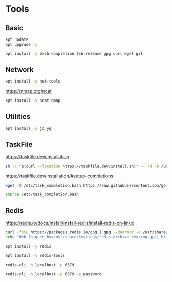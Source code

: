 # Tools

## Basic

```sh
apt update
apt upgrade -y
```

```sh
apt install -y bash-completion lsb-release gpg curl wget git
```

## Network

```sh
apt install -y net-tools
```

https://nmap.org/ncat

```sh
apt install -y ncat nmap
```

## Utilities

```sh
apt install -y jq yq
```

## TaskFile

https://taskfile.dev/installation

```sh
sh -c "$(curl --location https://taskfile.dev/install.sh)" -- -d -b /usr/local/bin
```

https://taskfile.dev/installation/#setup-completions

```sh
wget -O /etc/task_completion.bash https://raw.githubusercontent.com/go-task/task/main/completion/bash/task.bash
```

```sh
source /etc/task_completion.bash
```

## Redis

https://redis.io/docs/install/install-redis/install-redis-on-linux

```sh
curl -fsSL https://packages.redis.io/gpg | gpg --dearmor -o /usr/share/keyrings/redis-archive-keyring.gpg
echo "deb [signed-by=/usr/share/keyrings/redis-archive-keyring.gpg] https://packages.redis.io/deb $(lsb_release -cs) main" | tee /etc/apt/sources.list.d/redis.list

apt install -y redis
```

```sh
apt install -y redis-tools
```

```sh
redis-cli -h localhost -p 6379
```

```sh
redis-cli -h localhost -p 6379 -a password
```
